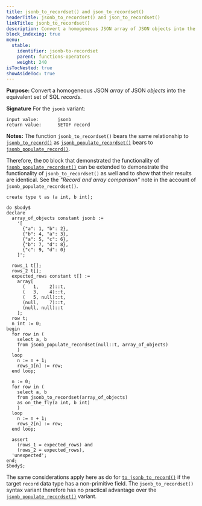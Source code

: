 ```yaml
---
title: jsonb_to_recordset() and json_to_recordset()
headerTitle: jsonb_to_recordset() and json_to_recordset()
linkTitle: jsonb_to_recordset()
description: Convert a homogeneous JSON array of JSON objects into the equivalent set of SQL records. Offers no practical advantage over the jsonb_populate_recordset() variant.
block_indexing: true
menu:
  stable:
    identifier: jsonb-to-recordset
    parent: functions-operators
    weight: 240
isTocNested: true
showAsideToc: true
---
```


**Purpose:** Convert a homogeneous JSON _array_ of JSON _objects_ into the equivalent set of SQL _records_.

**Signature** For the `jsonb` variant:

```
input value:       jsonb
return value:      SETOF record
```

**Notes:** The function `jsonb_to_recordset()` bears the same relationship to [`jsonb_to_record()`](../jsonb-to-record) as [`jsonb_populate_recordset()`](../jsonb-populate-recordset) bears to [`jsonb_populate_record()`](../jsonb-populate-record).

Therefore, the `DO` block that demonstrated the functionality of [`jsonb_populate_recordset()`](../jsonb-populate-recordset/) can be extended to demonstrate the functionality of `jsonb_to_recordset()` as well and to show that their results are identical. See the _"Record and array comparison"_ note in the account of `jsonb_populate_recordset()`.

```postgresql
create type t as (a int, b int);

do $body$
declare
  array_of_objects constant jsonb :=
    '[
      {"a": 1, "b": 2},
      {"b": 4, "a": 3},
      {"a": 5, "c": 6},
      {"b": 7, "d": 8},
      {"c": 9, "d": 0}
    ]';

  rows_1 t[];
  rows_2 t[];
  expected_rows constant t[] :=
    array[
      (   1,    2)::t,
      (   3,    4)::t,
      (   5, null)::t,
      (null,    7)::t,
      (null, null)::t
    ];
  row t;
  n int := 0;
begin
  for row in (
    select a, b
    from jsonb_populate_recordset(null::t, array_of_objects)
    )
  loop
    n := n + 1;
    rows_1[n] := row;
  end loop;

  n := 0;
  for row in (
    select a, b
    from jsonb_to_recordset(array_of_objects)
    as on_the_fly(a int, b int)
    )
  loop
    n := n + 1;
    rows_2[n] := row;
  end loop;

  assert
    (rows_1 = expected_rows) and
    (rows_2 = expected_rows),
  'unexpected';
end;
$body$;
```

The same considerations apply here as do for [`to jsonb_to_record()`](../jsonb-to-record) if the target `record` data type has a non-primitive field. The `jsonb_to_recordset()` syntax variant therefore has no practical advantage over the [`jsonb_populate_recordset()`](../jsonb-populate-recordset) variant.
